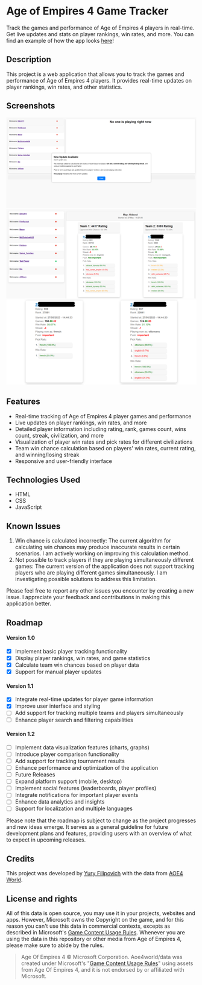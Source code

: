 # Age of Empires 4 Game Tracker

Track the games and performance of Age of Empires 4 players in real-time. Get live updates and stats on player rankings, win rates, and more.
You can find an example of how the app looks [here]([https://aoe-4.vercel.app/](https://age-of-empires-4-game-tracker.vercel.app/))!

## Description

This project is a web application that allows you to track the games and performance of Age of Empires 4 players. It provides real-time updates on player rankings, win rates, and other statistics.

## Screenshots

![Screenshot 1](images/screenshots/screenshot-1.png)
![Screenshot 2](images/screenshots/screenshot-2.png)
![Screenshot 3](images/screenshots/screenshot-3.png)

## Features

- Real-time tracking of Age of Empires 4 player games and performance
- Live updates on player rankings, win rates, and more
- Detailed player information including rating, rank, games count, wins count, streak, civilization, and more
- Visualization of player win rates and pick rates for different civilizations
- Team win chance calculation based on players' win rates, current rating, and winning/losing streak
- Responsive and user-friendly interface

## Technologies Used

- HTML
- CSS
- JavaScript

## Known Issues
1. Win chance is calculated incorrectly: The current algorithm for calculating win chances may produce inaccurate results in certain scenarios. I am actively working on improving this calculation method.
2. Not possible to track players if they are playing simultaneously different games: The current version of the application does not support tracking players who are playing different games simultaneously. I am investigating possible solutions to address this limitation.

Please feel free to report any other issues you encounter by creating a new issue. I appreciate your feedback and contributions in making this application better.

## Roadmap
#### Version 1.0

- [X] Implement basic player tracking functionality
- [X] Display player rankings, win rates, and game statistics
- [X] Calculate team win chances based on player data
- [X] Support for manual player updates

#### Version 1.1

- [X] Integrate real-time updates for player game information
- [X] Improve user interface and styling
- [ ] Add support for tracking multiple teams and players simultaneously
- [ ] Enhance player search and filtering capabilities

#### Version 1.2

- [ ] Implement data visualization features (charts, graphs)
- [ ] Introduce player comparison functionality
- [ ] Add support for tracking tournament results
- [ ] Enhance performance and optimization of the application
- [ ] Future Releases
- [ ] Expand platform support (mobile, desktop)
- [ ] Implement social features (leaderboards, player profiles)
- [ ] Integrate notifications for important player events
- [ ] Enhance data analytics and insights
- [ ] Support for localization and multiple languages

Please note that the roadmap is subject to change as the project progresses and new ideas emerge. It serves as a general guideline for future development plans and features, providing users with an overview of what to expect in upcoming releases.

## Credits
This project was developed by [Yury Filipovich](https://www.linkedin.com/in/yury-filipovich/) with the data from [AOE4 World](https://aoe4world.com/).

## License and rights

All of this data is open source, you may use it in your projects, websites and apps. However, Microsoft owns the Copyright on the game, and for this reason you can't use this data in commercial contexts, excepts as described in Microsoft's [Game Content Usage Rules](https://www.xbox.com/en-US/developers/rules). Whenever you are using the data in this repository or other media from Age of Empires 4, please make sure to abide by the rules.

> Age Of Empires 4 © Microsoft Corporation.
> Aoe4world/data was created under Microsoft's "[Game Content Usage Rules](https://www.xbox.com/en-US/developers/rules)" using assets from Age Of Empires 4, and it is not endorsed by or affiliated with Microsoft.

